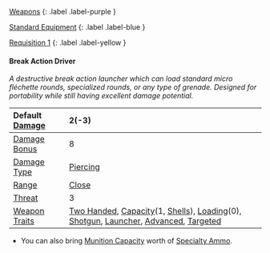 
[Weapons](Game/Weapons-List)
{: .label .label-purple }

[Standard Equipment](Game/Standard-Equipment)
{: .label .label-blue }

[Requisition 1](Game/Deployment#Requisition)
{: .label .label-yellow }
#### Break Action Driver
*A destructive break action launcher which can load standard micro fléchette rounds, specialized rounds, or any type of grenade. Designed for portability while still having excellent damage potential.*

| Default [Damage](Core/Weapons#Calculating%20Damage) | 2(-3) |
| :--- | :--- |
| [Damage Bonus](Game/Core/Weapons#Damage%20Bonus) | 8 |
| [Damage Type](Core/Weapons#Damage%20Type) | [Piercing](Game/Core/Injury#Piercing) |
| [Range](Core/Weapons#Range) | [Close](Game/Core/Movement#Close) |
| [Threat](Core/Weapons#Threat) | 3 |
| [Weapon Traits](Core/Weapon-Traits) | [Two Handed](Game/Core/Weapon-Traits#Two%20Handed), [Capacity](Game/Core/Weapon-Traits#Capacity(X,%20Type))(1, [Shells](Game/Munition-Details#Shells)), [Loading](Game/Core/Weapon-Traits#Loading(X))(0), [Shotgun](Game/Core/Weapon-Traits#Shotgun), [Launcher](Game/Core/Weapon-Traits#Launcher), [Advanced](Game/Core/Weapon-Traits#Advanced), [Targeted](Game/Core/Weapon-Traits#Targeted) |

* You can also bring [Munition Capacity](Additional-Attributes#Munition%20Capacity) worth of [Specialty Ammo](Munition-Details#Specialty%20Ammo).